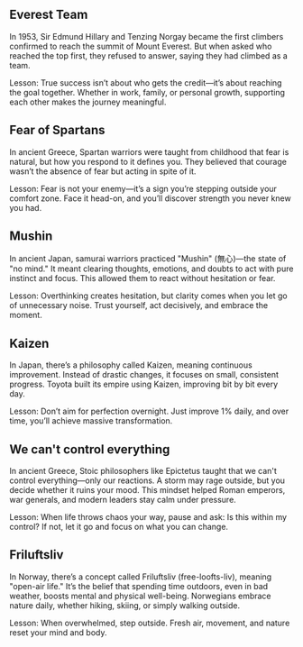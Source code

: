 ## Everest Team

In 1953, Sir Edmund Hillary and Tenzing Norgay became the first climbers confirmed to reach the summit of Mount Everest. But when asked who reached the top first, they refused to answer, saying they had climbed as a team.

Lesson: True success isn’t about who gets the credit—it’s about reaching the goal together. Whether in work, family, or personal growth, supporting each other makes the journey meaningful.


## Fear of Spartans

In ancient Greece, Spartan warriors were taught from childhood that fear is natural, but how you respond to it defines you. They believed that courage wasn’t the absence of fear but acting in spite of it.

Lesson: Fear is not your enemy—it’s a sign you’re stepping outside your comfort zone. Face it head-on, and you’ll discover strength you never knew you had.

## Mushin

In ancient Japan, samurai warriors practiced "Mushin" (無心)—the state of "no mind." It meant clearing thoughts, emotions, and doubts to act with pure instinct and focus. This allowed them to react without hesitation or fear.

Lesson: Overthinking creates hesitation, but clarity comes when you let go of unnecessary noise. Trust yourself, act decisively, and embrace the moment.

## Kaizen

In Japan, there’s a philosophy called Kaizen, meaning continuous improvement. Instead of drastic changes, it focuses on small, consistent progress. Toyota built its empire using Kaizen, improving bit by bit every day.

Lesson: Don’t aim for perfection overnight. Just improve 1% daily, and over time, you’ll achieve massive transformation.

## We can't control everything

In ancient Greece, Stoic philosophers like Epictetus taught that we can't control everything—only our reactions. A storm may rage outside, but you decide whether it ruins your mood. This mindset helped Roman emperors, war generals, and modern leaders stay calm under pressure.

Lesson: When life throws chaos your way, pause and ask: Is this within my control? If not, let it go and focus on what you can change.


## Friluftsliv

In Norway, there’s a concept called Friluftsliv (free-loofts-liv), meaning "open-air life." It’s the belief that spending time outdoors, even in bad weather, boosts mental and physical well-being. Norwegians embrace nature daily, whether hiking, skiing, or simply walking outside.

Lesson: When overwhelmed, step outside. Fresh air, movement, and nature reset your mind and body.

